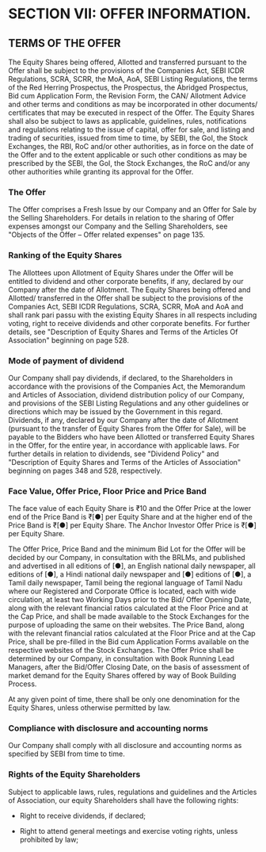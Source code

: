 # SECTION VII: OFFER INFORMATION.

## TERMS OF THE OFFER

The Equity Shares being offered, Allotted and transferred pursuant to the Offer shall be subject to the provisions of the Companies Act, SEBI ICDR Regulations, SCRA, SCRR, the MoA, AoA, SEBI Listing Regulations, the terms of the Red Herring Prospectus, the Prospectus, the Abridged Prospectus, Bid cum Application Form, the Revision Form, the CAN/ Allotment Advice and other terms and conditions as may be incorporated in other documents/ certificates that may be executed in respect of the Offer. The Equity Shares shall also be subject to laws as applicable, guidelines, rules, notifications and regulations relating to the issue of capital, offer for sale, and listing and trading of securities, issued from time to time, by SEBI, the GoI, the Stock Exchanges, the RBI, RoC and/or other authorities, as in force on the date of the Offer and to the extent applicable or such other conditions as may be prescribed by the SEBI, the GoI, the Stock Exchanges, the RoC and/or any other authorities while granting its approval for the Offer.

### The Offer

The Offer comprises a Fresh Issue by our Company and an Offer for Sale by the Selling Shareholders. For details in relation to the sharing of Offer expenses amongst our Company and the Selling Shareholders, see "Objects of the Offer – Offer related expenses" on page 135.

### Ranking of the Equity Shares

The Allottees upon Allotment of Equity Shares under the Offer will be entitled to dividend and other corporate benefits, if any, declared by our Company after the date of Allotment. The Equity Shares being offered and Allotted/ transferred in the Offer shall be subject to the provisions of the Companies Act, SEBI ICDR Regulations, SCRA, SCRR, MoA and AoA and shall rank pari passu with the existing Equity Shares in all respects including voting, right to receive dividends and other corporate benefits. For further details, see "Description of Equity Shares and Terms of the Articles Of Association" beginning on page 528.

### Mode of payment of dividend

Our Company shall pay dividends, if declared, to the Shareholders in accordance with the provisions of the Companies Act, the Memorandum and Articles of Association, dividend distribution policy of our Company, and provisions of the SEBI Listing Regulations and any other guidelines or directions which may be issued by the Government in this regard. Dividends, if any, declared by our Company after the date of Allotment (pursuant to the transfer of Equity Shares from the Offer for Sale), will be payable to the Bidders who have been Allotted or transferred Equity Shares in the Offer, for the entire year, in accordance with applicable laws. For further details in relation to dividends, see "Dividend Policy" and "Description of Equity Shares and Terms of the Articles of Association" beginning on pages 348 and 528, respectively.

### Face Value, Offer Price, Floor Price and Price Band

The face value of each Equity Share is ₹10 and the Offer Price at the lower end of the Price Band is ₹[●] per Equity Share and at the higher end of the Price Band is ₹[●] per Equity Share. The Anchor Investor Offer Price is ₹[●] per Equity Share.

The Offer Price, Price Band and the minimum Bid Lot for the Offer will be decided by our Company, in consultation with the BRLMs, and published and advertised in all editions of [●], an English national daily newspaper, all editions of [●], a Hindi national daily newspaper and [●] editions of [●], a Tamil daily newspaper, Tamil being the regional language of Tamil Nadu where our Registered and Corporate Office is located, each with wide circulation, at least two Working Days prior to the Bid/ Offer Opening Date, along with the relevant financial ratios calculated at the Floor Price and at the Cap Price, and shall be made available to the Stock Exchanges for the purpose of uploading the same on their websites. The Price Band, along with the relevant financial ratios calculated at the Floor Price and at the Cap Price, shall be pre-filled in the Bid cum Application Forms available on the respective websites of the Stock Exchanges. The Offer Price shall be determined by our Company, in consultation with Book Running Lead Managers, after the Bid/Offer Closing Date, on the basis of assessment of market demand for the Equity Shares offered by way of Book Building Process.

At any given point of time, there shall be only one denomination for the Equity Shares, unless otherwise permitted by law.

### Compliance with disclosure and accounting norms

Our Company shall comply with all disclosure and accounting norms as specified by SEBI from time to time.

### Rights of the Equity Shareholders

Subject to applicable laws, rules, regulations and guidelines and the Articles of Association, our equity Shareholders shall have the following rights:

* Right to receive dividends, if declared;

* Right to attend general meetings and exercise voting rights, unless prohibited by law;